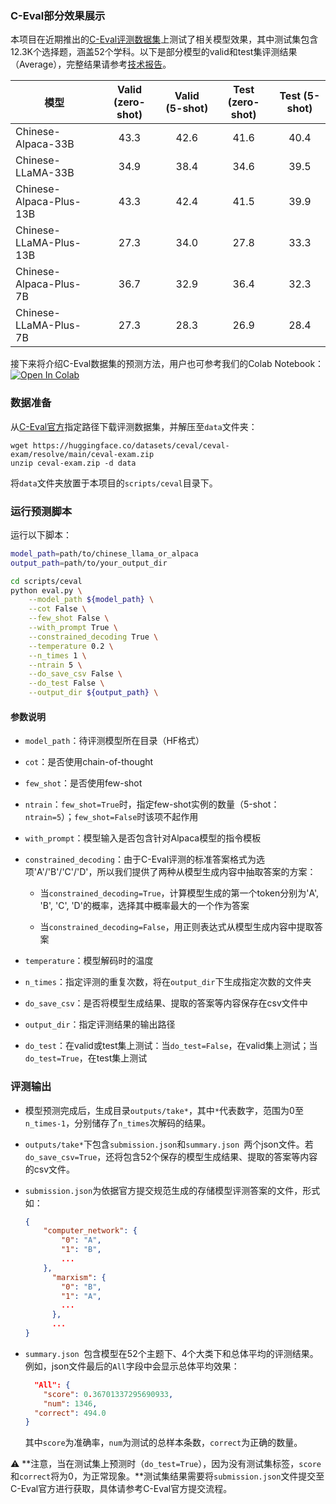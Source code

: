 ### C-Eval部分效果展示

本项目在近期推出的[C-Eval评测数据集](https://cevalbenchmark.com)上测试了相关模型效果，其中测试集包含12.3K个选择题，涵盖52个学科。以下是部分模型的valid和test集评测结果（Average），完整结果请参考[技术报告](https://arxiv.org/abs/2304.08177)。

| 模型                    | Valid (zero-shot) | Valid (5-shot) | Test (zero-shot) | Test (5-shot) |
| ----------------------- | :---------------: | :------------: | :--------------: | :-----------: |
| Chinese-Alpaca-33B      |       43.3        |      42.6      |       41.6       |     40.4      |
| Chinese-LLaMA-33B       |       34.9        |      38.4      |       34.6       |     39.5      |
| Chinese-Alpaca-Plus-13B |       43.3        |      42.4      |       41.5       |     39.9      |
| Chinese-LLaMA-Plus-13B  |       27.3        |      34.0      |       27.8       |     33.3      |
| Chinese-Alpaca-Plus-7B  |       36.7        |      32.9      |       36.4       |     32.3      |
| Chinese-LLaMA-Plus-7B   |       27.3        |      28.3      |       26.9       |     28.4      |

接下来将介绍C-Eval数据集的预测方法，用户也可参考我们的Colab Notebook：<a href="https://colab.research.google.com/drive/12YewimRT7JuqJGOejxN7YG8jq2de4DnF?usp=sharing" target="_parent"><img src="https://colab.research.google.com/assets/colab-badge.svg" alt="Open In Colab"/></a>

### 数据准备

从[C-Eval官方](https://github.com/SJTU-LIT/ceval "Markdown")指定路径下载评测数据集，并解压至`data`文件夹：
```
wget https://huggingface.co/datasets/ceval/ceval-exam/resolve/main/ceval-exam.zip
unzip ceval-exam.zip -d data
```
将`data`文件夹放置于本项目的`scripts/ceval`目录下。


### 运行预测脚本

运行以下脚本：
```bash
model_path=path/to/chinese_llama_or_alpaca
output_path=path/to/your_output_dir

cd scripts/ceval
python eval.py \
    --model_path ${model_path} \
    --cot False \
    --few_shot False \
    --with_prompt True \
    --constrained_decoding True \
    --temperature 0.2 \
    --n_times 1 \
    --ntrain 5 \
    --do_save_csv False \
    --do_test False \
    --output_dir ${output_path} \
```

#### 参数说明

* `model_path`：待评测模型所在目录（HF格式）

* `cot`：是否使用chain-of-thought

* `few_shot`：是否使用few-shot

* `ntrain`：`few_shot=True`时，指定few-shot实例的数量（5-shot：`ntrain=5`）；`few_shot=False`时该项不起作用

* `with_prompt`：模型输入是否包含针对Alpaca模型的指令模板

* `constrained_decoding`：由于C-Eval评测的标准答案格式为选项'A'/'B'/'C'/'D'，所以我们提供了两种从模型生成内容中抽取答案的方案：
  * 当`constrained_decoding=True`，计算模型生成的第一个token分别为'A', 'B', 'C', 'D'的概率，选择其中概率最大的一个作为答案

  * 当`constrained_decoding=False`，用正则表达式从模型生成内容中提取答案

* `temperature`：模型解码时的温度

* `n_times`：指定评测的重复次数，将在`output_dir`下生成指定次数的文件夹

* `do_save_csv`：是否将模型生成结果、提取的答案等内容保存在csv文件中

* `output_dir`：指定评测结果的输出路径

* `do_test`：在valid或test集上测试：当`do_test=False`，在valid集上测试；当`do_test=True`，在test集上测试


### 评测输出
- 模型预测完成后，生成目录`outputs/take*`，其中`*`代表数字，范围为0至`n_times-1`，分别储存了`n_times`次解码的结果。

- `outputs/take*`下包含`submission.json`和`summary.json `两个json文件。若`do_save_csv=True`，还将包含52个保存的模型生成结果、提取的答案等内容的csv文件。

* `submission.json`为依据官方提交规范生成的存储模型评测答案的文件，形式如：
  
  ```json
  {
      "computer_network": {
          "0": "A",
          "1": "B",
          ...
      },
        "marxism": {
          "0": "B",
          "1": "A",
          ...
        },
    	...
  }
  ```
  
* `summary.json `包含模型在52个主题下、4个大类下和总体平均的评测结果。例如，json文件最后的`All`字段中会显示总体平均效果：
  
  ```json
	"All": {
	  "score": 0.36701337295690933,
	  "num": 1346,
    "correct": 494.0
  }
  ```
  其中`score`为准确率，`num`为测试的总样本条数，`correct`为正确的数量。
  

⚠️ **注意，当在测试集上预测时（`do_test=True`），因为没有测试集标签，`score`和`correct`将为0，为正常现象。**测试集结果需要将`submission.json`文件提交至C-Eval官方进行获取，具体请参考C-Eval官方提交流程。